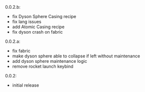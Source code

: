 
0.0.2.b:
- fix Dyson Sphere Casing recipe
- fix lang issues
- add Atomic Casing recipe
- fix dyson crash on fabric

0.0.2.a:
- fix fabric
- make dyson sphere able to collapse if left without maintenance
- add dyson sphere maintenance logic
- remove rocket launch keybind


0.0.2:
- initial release